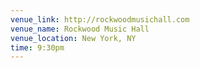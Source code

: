 ```yaml
---
venue_link: http://rockwoodmusichall.com
venue_name: Rockwood Music Hall
venue_location: New York, NY
time: 9:30pm
---
```


